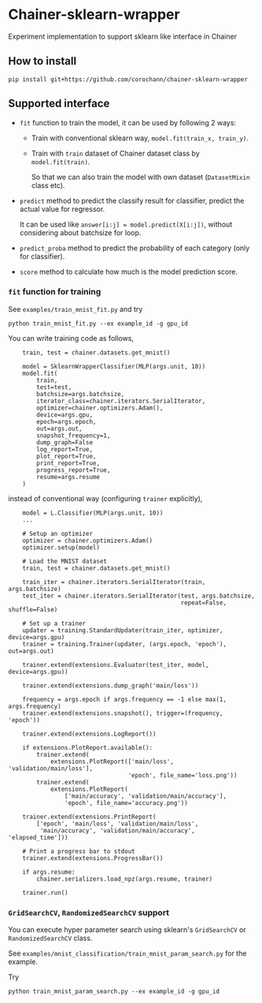 # Chainer-sklearn-wrapper
Experiment implementation to support sklearn like interface in Chainer

## How to install

```
pip install git+https://github.com/corochann/chainer-sklearn-wrapper
```

## Supported interface

 - `fit` function to train the model, it can be used by following 2 ways:
   - Train with conventional sklearn way, `model.fit(train_x, train_y)`.
   - Train with `train` dataset of Chainer dataset class  by `model.fit(train)`.
     
     So that we can also train the model with own dataset (`DatasetMixin` class etc).

 - `predict` method to predict the classify result for classifier, 
 predict the actual value for regressor.

   It can be used like `answer[i:j] = model.predict(X[i:j])`, 
   without considering about batchsize for loop.

 - `predict_proba` method to predict the probability of each category (only for classifier). 

 - `score` method to calculate how much is the model prediction score.

### `fit` function for training

See `examples/train_mnist_fit.py` and try

`python train_mnist_fit.py --ex example_id -g gpu_id`


You can write training code as follows,
```angular2html
    train, test = chainer.datasets.get_mnist()

    model = SklearnWrapperClassifier(MLP(args.unit, 10))    
    model.fit(
        train,
        test=test,
        batchsize=args.batchsize,
        iterator_class=chainer.iterators.SerialIterator,
        optimizer=chainer.optimizers.Adam(),
        device=args.gpu,
        epoch=args.epoch,
        out=args.out,
        snapshot_frequency=1,
        dump_graph=False
        log_report=True,
        plot_report=True,
        print_report=True,
        progress_report=True,
        resume=args.resume
    )
```

instead of conventional way (configuring `trainer` explicitly),
```angular2html
    model = L.Classifier(MLP(args.unit, 10))
    ...
    
    # Setup an optimizer
    optimizer = chainer.optimizers.Adam()
    optimizer.setup(model)

    # Load the MNIST dataset
    train, test = chainer.datasets.get_mnist()

    train_iter = chainer.iterators.SerialIterator(train, args.batchsize)
    test_iter = chainer.iterators.SerialIterator(test, args.batchsize,
                                                 repeat=False, shuffle=False)

    # Set up a trainer
    updater = training.StandardUpdater(train_iter, optimizer, device=args.gpu)
    trainer = training.Trainer(updater, (args.epoch, 'epoch'), out=args.out)

    trainer.extend(extensions.Evaluator(test_iter, model, device=args.gpu))

    trainer.extend(extensions.dump_graph('main/loss'))

    frequency = args.epoch if args.frequency == -1 else max(1, args.frequency)
    trainer.extend(extensions.snapshot(), trigger=(frequency, 'epoch'))

    trainer.extend(extensions.LogReport())

    if extensions.PlotReport.available():
        trainer.extend(
            extensions.PlotReport(['main/loss', 'validation/main/loss'],
                                  'epoch', file_name='loss.png'))
        trainer.extend(
            extensions.PlotReport(
                ['main/accuracy', 'validation/main/accuracy'],
                'epoch', file_name='accuracy.png'))

    trainer.extend(extensions.PrintReport(
        ['epoch', 'main/loss', 'validation/main/loss',
         'main/accuracy', 'validation/main/accuracy', 'elapsed_time']))

    # Print a progress bar to stdout
    trainer.extend(extensions.ProgressBar())

    if args.resume:
        chainer.serializers.load_npz(args.resume, trainer)

    trainer.run()

```


### `GridSearchCV`, `RandomizedSearchCV` support

You can execute hyper parameter search using sklearn's `GridSearchCV` or 
`RandomizedSearchCV` class.

See `examples/mnist_classification/train_mnist_param_search.py` for the example.

Try

`python train_mnist_param_search.py --ex example_id -g gpu_id`
